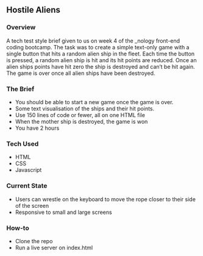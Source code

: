 ## Hostile Aliens
### Overview
A tech test style brief given to us on week 4 of the _nology front-end coding bootcamp. The task was to create a simple text-only game with a single button that hits a random alien ship in the fleet. Each time the button is pressed, a random alien ship is hit and its hit points are reduced. Once an alien ships points have hit zero the ship is destroyed and can’t be hit again. The game is over once all alien ships have been destroyed.

### The Brief
- You should be able to start a new game once the game is over.
- Some text visualisation of the ships and their hit points.
- Use 150 lines of code or fewer, all on one HTML file
- When the mother ship is destroyed, the game is won
- You have 2 hours

### Tech Used
- HTML
- CSS
- Javascript

### Current State
- Users can wrestle on the keyboard to move the rope closer to their side of the screen
- Responsive to small and large screens

### How-to
- Clone the repo
- Run a live server on index.html
